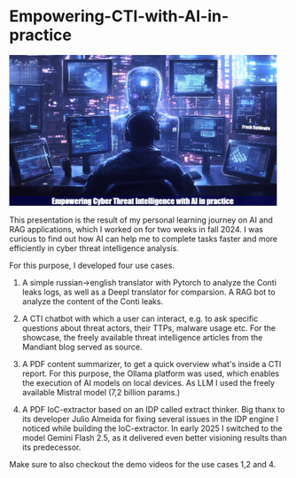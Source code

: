 # Empowering-CTI-with-AI-in-practice

<img src="https://github.com/fboldewin/Empowering-CTI-with-AI-in-practice/blob/main/Titel.png" height="272" width="483">

This presentation is the result of my personal learning journey on AI and RAG applications, which I worked on for two weeks in fall 2024.
I was curious to find out how AI can help me to complete tasks faster and more efficiently in cyber threat intelligence analysis.

For this purpose, I developed four use cases.

 1. A simple russian->english translator with Pytorch to analyze the Conti leaks logs, as well as a Deepl translator for comparsion.
     A RAG bot to analyze the content of the Conti leaks.

 2. A CTI chatbot with which a user can interact, e.g. to ask specific questions about threat actors, their TTPs, malware usage etc.
    For the showcase, the freely available threat intelligence articles from the Mandiant blog served as source.

 3. A PDF content summarizer, to get a quick overview what's inside a CTI report.
    For this purpose, the Ollama platform was used, which enables the execution of AI models on local devices.
    As LLM I used the freely available Mistral model (7,2 billion params.)

 4. A PDF IoC-extractor based on an IDP called extract thinker.
    Big thanx to its developer Julio Almeida for fixing several issues in the IDP engine I noticed while building the IoC-extractor.
    In early 2025 I switched to the model Gemini Flash 2.5, as it delivered even better visioning results than its predecessor.

Make sure to also checkout the demo videos for the use cases 1,2 and 4.
